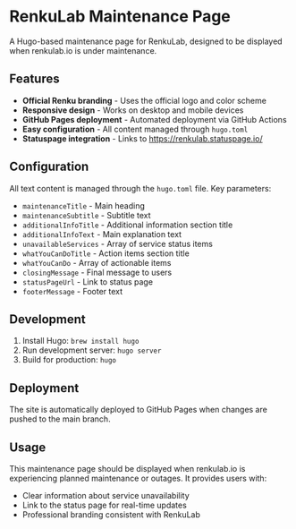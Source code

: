 # RenkuLab Maintenance Page

A Hugo-based maintenance page for RenkuLab, designed to be displayed when renkulab.io is under maintenance.

## Features

- **Official Renku branding** - Uses the official logo and color scheme
- **Responsive design** - Works on desktop and mobile devices
- **GitHub Pages deployment** - Automated deployment via GitHub Actions
- **Easy configuration** - All content managed through `hugo.toml`
- **Statuspage integration** - Links to https://renkulab.statuspage.io/

## Configuration

All text content is managed through the `hugo.toml` file. Key parameters:

- `maintenanceTitle` - Main heading
- `maintenanceSubtitle` - Subtitle text
- `additionalInfoTitle` - Additional information section title
- `additionalInfoText` - Main explanation text
- `unavailableServices` - Array of service status items
- `whatYouCanDoTitle` - Action items section title
- `whatYouCanDo` - Array of actionable items
- `closingMessage` - Final message to users
- `statusPageUrl` - Link to status page
- `footerMessage` - Footer text

## Development

1. Install Hugo: `brew install hugo`
2. Run development server: `hugo server`
3. Build for production: `hugo`

## Deployment

The site is automatically deployed to GitHub Pages when changes are pushed to the main branch.

## Usage

This maintenance page should be displayed when renkulab.io is experiencing planned maintenance or outages. It provides users with:

- Clear information about service unavailability
- Link to the status page for real-time updates
- Professional branding consistent with RenkuLab
